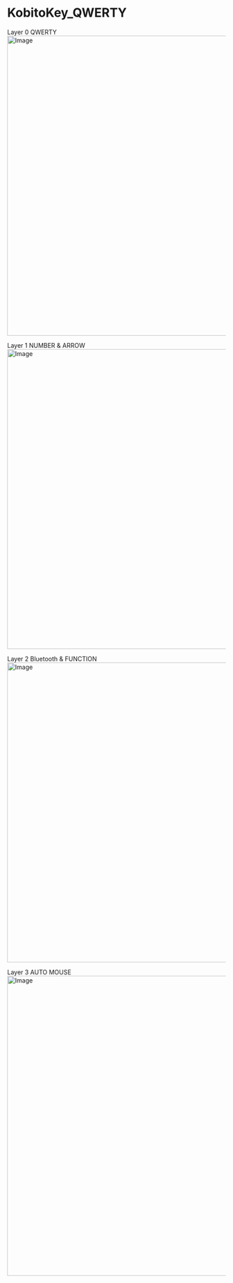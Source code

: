 # KobitoKey_QWERTY

Layer 0 QWERTY
<img width="1280" height="690" alt="Image" src="https://github.com/user-attachments/assets/c74631db-6f53-4ad8-8393-196f6b54cab6" />

Layer 1 NUMBER & ARROW
<img width="1280" height="690" alt="Image" src="https://github.com/user-attachments/assets/d6347b3c-a238-4278-bacd-e58195774d0e" />

Layer 2 Bluetooth & FUNCTION
<img width="1280" height="690" alt="Image" src="https://github.com/user-attachments/assets/42ea9497-87a7-43d3-8333-2bb7c986e9dc" />

Layer 3 AUTO MOUSE
<img width="1280" height="690" alt="Image" src="https://github.com/user-attachments/assets/c61d35f0-b513-4cb2-9f44-79f487ca8b2a" />
